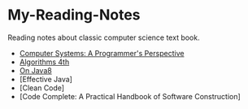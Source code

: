 # My-Reading-Notes
Reading notes about classic computer science text book.
- [Computer Systems: A Programmer's Perspective](http://www.cs.cmu.edu/~213/)
- [Algorithms 4th](https://algs4.cs.princeton.edu/home/)
- [On Java8](https://github.com/lingcoder/onJava8/)
- [Effective Java]
- [Clean Code]
- [Code Complete: A Practical Handbook of Software Construction]
